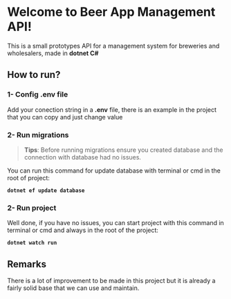# Welcome to Beer App Management API!

This is a small prototypes API for a  management  system  for  breweries  and wholesalers, made in **dotnet C#**


## How to run?
### 1- Config .env file
Add your conection string in a **.env** file,  there is an example in the project that you can copy and just change value
### 2- Run migrations
>  **Tips**: Before running migrations ensure you created database and the connection with database had no issues.

You can run this command for update database with terminal or cmd in the root of project:

**`dotnet ef update database`**

### 2- Run project
Well done, if you have no issues, you can start project with this command in terminal or cmd and always in the root of the project:

**`dotnet watch run`**

## Remarks
There is a lot of improvement to be made in this project but it is already a fairly solid base that we can use and maintain.
